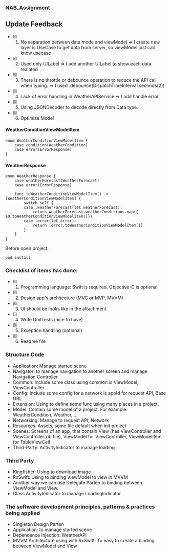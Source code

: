 ### NAB_Assignment 

## Update Feedback

- [x] 1. No separation between data mode and viewModel 
=> I create new layer is UseCase to get data from server, so viewModel just call know usecase
- [x] 2. Used only UILabel
=> I add another UILabel to show each data realated
- [x] 3. There is no throttle or debounce operation to reduce the API call when typing. 
=> I used .debounce(DispatchTimeInterval.seconds(2))
- [x] 4. Lack of error handling in WeatherAPIService
=> I add handle error
- [x] 5. Using JSONDecoder to decode directly from Data type.
- [x] 6. Optimize Model 

#### WeatherConditionViewModelItem
```
enum WeatherConditionViewModelItem {
    case condition(WeatherCondition)
    case error(ErrorResponse)
}
```

#### WeatherResponse
```
enum WeatherResponse {
    case weatherForecast(WeatherForecast)
    case error(ErrorResponse)
    
    func toWeatherConditionViewModelItem() -> [WeatherConditionViewModelItem] {
        switch self {
        case .weatherForecast(let weatherForecast):
            return weatherForecast.weatherConditions.map({ $0.toWeatherConditionViewModelItem()})
        case .error(let error):
            return [error.toWeatherConditionViewModelItem()]
        }
    }
}

```



Before open project: 

```
pod install 
```

### Checklist of items has done:

- [x] 1. Programming language: Swift is required, Objective-C is optional.
- [x] 2. Design app's architecture (MVC or MVP, MVVM)
- [x] 3. UI should be looks like in the attachment.
- [ ] 4. Write UnitTests (nice to have)
- [x] 5. Exception handling (optional)
- [x] 6. Readme file

### Structure Code 
 - Application: Manage started scene
 - Navigator: to manage navigation to another screen and manage Navigation Controller
 - Common: Include some class using common is ViewModel, ViewController
 - Config: Include some config for a network is appId for request API, Base URL
 - Extension: Using to define some func using many places in a project.
 - Model: Contain some model of a project. For example: WeatherCondition, Weather, ...
 - Networking: Manage to request API, Network 
 - Resources: Assets, some file default when init project
 - Scenes: Screens of an app, that contain View (has ViewController and ViewController.xib file), ViewModel for ViewController, ViewModelItem for TableViewCell
 - Third-Party: ActivityIndicator to manage loading

### Third Party
 - Kingfisher: Using to download image
 - RxSwift: Using to binding ViewModel to view in MVVM
 - Another way we can use Delegate Parten to binding between ViewModel and View.
 - Class ActivityIndicator to manage LoadingIndicator

### The software development principles, patterns & practices being applied
* Singleton Design Parten
* Application: to manage started scene
* Dependence Injection: WeatherAPI 
* MVVM Architecture using with RxSwift: To easy to create a binding between ViewModel and View

